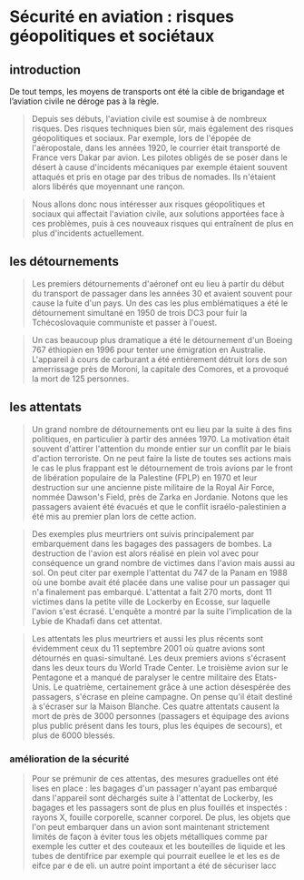 # Sécurité en aviation : risques géopolitiques et sociétaux

## introduction
De tout temps, les moyens de transports ont été la cible de brigandage et l’aviation civile ne déroge pas à la règle.

>  Depuis ses débuts, l'aviation civile est soumise à de nombreux risques. Des risques techniques bien sûr, mais également des risques géopolitiques et sociaux. 
>  Par exemple, lors de l'épopée de l'aéropostale, dans les années 1920, le courrier était transporté de France vers Dakar par avion. Les pilotes obligés de se poser dans le désert à cause d'incidents mécaniques par exemple étaient souvent attaqués et pris en otage par des tribus de nomades. Ils n'étaient alors libérés que moyennant une rançon.

>  Nous allons donc nous intéresser aux risques géopolitiques et sociaux qui affectait l'aviation civile, aux solutions apportées face à ces problèmes, puis à ces nouveaux risques qui entraînent de plus en plus d'incidents actuellement.

## les détournements

>  Les premiers détournements d'aéronef ont eu lieu à partir du début du transport de passager dans les années 30 et avaient souvent pour cause la fuite d'un pays. 
>  Un des cas les plus emblématiques a été le détournement simultané en 1950 de trois DC3 pour fuir la Tchécoslovaquie communiste et passer à l'ouest.

>  Un cas beaucoup plus dramatique a été le détournement d'un Boeing 767 éthiopien en 1996 pour tenter une émigration en Australie. L'appareil à cours de carburant a été entièrement détruit lors de son amerrissage près de Moroni, la capitale des Comores, et a provoqué la mort de 125 personnes.

## les attentats

> Un grand nombre de détournements ont eu lieu par la suite à des fins politiques, en particulier à partir des années 1970. La motivation était souvent d'attirer l'attention du monde entier sur un conflit par le biais d'action terroriste. On ne peut faire la liste de toutes ses actions mais le cas le plus frappant est le détournement de trois avions par le front de libération populaire de la Palestine (FPLP) en 1970 et leur destruction sur une ancienne piste militaire de la Royal Air Force, nommée Dawson's Field, près de Zarka en Jordanie. Notons que les passagers avaient été évacués et que le conflit israélo-palestinien a été mis au premier plan lors de cette action.

> Des exemples plus meurtriers ont suivis principalement par embarquement dans les bagages des passagers de bombes. La destruction de l'avion est alors réalisé en plein vol avec pour conséquence un grand nombre de victimes dans l'avion mais aussi au sol. On peut citer par exemple l'attentat du 747 de la Panam en 1988 où une bombe avait été placée dans une valise pour un passager qui n'a finalement pas embarqué. L'attentat a fait 270 morts, dont 11 victimes dans la petite ville de Lockerby en Ecosse, sur laquelle l'avion s'est écrasé. L'enquête a montré par la suite l'implication de la Lybie de Khadafi dans cet attentat.

> Les attentats les plus meurtriers et aussi les plus récents sont évidemment ceux du 11 septembre 2001 où quatre avions sont détournés en quasi-simultané. Les deux premiers avions s'écrasent dans les deux tours du World Trade Center. Le troisième avion sur le Pentagone et a manqué de paralyser le centre militaire des Etats-Unis. Le quatrième, certainement grâce à une action désespérée des passagers, s'écrase en pleine campagne. On pense qu'il était destiné à s'écraser sur la Maison Blanche. Ces quatre attentats causent la mort de près de 3000 personnes (passagers et équipage des avions plus public présent dans les tours, plus les équipes de secours), et plus de 6000 blessés. 
### amélioration de la sécurité
>Pour se prémunir de ces attentas, des mesures graduelles ont été lises en place : les bagages d'un passager n'ayant pas embarqué dans l'appareil sont déchargés suite à l'attentat de Lockerby, les bagages et les passagers sont de plus en plus fouillés et inspectés : rayons X, fouille corporelle, scanner corporel. De plus, les objets que l'on peut embarquer dans un avion sont maintenant strictement limités de façon à éviter tous les objets métalliques comme par exemple les cutter et des couteaux et les bouteilles de liquide et les tubes de dentifrice par exemple qui pourrait euellee le et les es de eifce par  e de eli.
>un autre point important a été de sécuriser lacc


<!--stackedit_data:
eyJoaXN0b3J5IjpbLTIwOTg3MjA4NzYsOTY5NDM3MjcwLC0xMj
YyMzY5MjEyLC0xOTU3ODA4NDUwLC0zOTYwOTA3OTddfQ==
-->